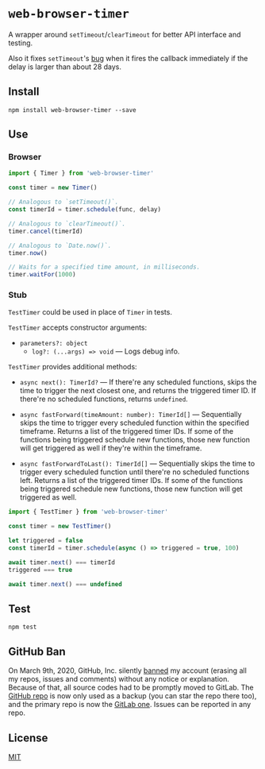 # `web-browser-timer`

A wrapper around `setTimeout`/`clearTimeout` for better API interface and testing.

Also it fixes `setTimeout`'s [bug](https://stackoverflow.com/questions/3468607/why-does-settimeout-break-for-large-millisecond-delay-values) when it fires the callback immediately if the delay is larger than about 28 days.

## Install

```
npm install web-browser-timer --save
```

## Use

### Browser

```js
import { Timer } from 'web-browser-timer'

const timer = new Timer()

// Analogous to `setTimeout()`.
const timerId = timer.schedule(func, delay)

// Analogous to `clearTimeout()`.
timer.cancel(timerId)

// Analogous to `Date.now()`.
timer.now()

// Waits for a specified time amount, in milliseconds.
timer.waitFor(1000)
```

### Stub

`TestTimer` could be used in place of `Timer` in tests.

`TestTimer` accepts constructor arguments:
* `parameters?: object`
  * `log?: (...args) => void` — Logs debug info.

`TestTimer` provides additional methods:

* `async next(): TimerId?` — If there're any scheduled functions, skips the time to trigger the next closest one, and returns the triggered timer ID. If there're no scheduled functions, returns `undefined`.

* `async fastForward(timeAmount: number): TimerId[]` — Sequentially skips the time to trigger every scheduled function within the specified timeframe. Returns a list of the triggered timer IDs. If some of the functions being triggered schedule new functions, those new function will get triggered as well if they're within the timeframe.

* `async fastForwardToLast(): TimerId[]` — Sequentially skips the time to trigger every scheduled function until there're no scheduled functions left. Returns a list of the triggered timer IDs. If some of the functions being triggered schedule new functions, those new function will get triggered as well.

```js
import { TestTimer } from 'web-browser-timer'

const timer = new TestTimer()

let triggered = false
const timerId = timer.schedule(async () => triggered = true, 100)

await timer.next() === timerId
triggered === true

await timer.next() === undefined
```

## Test

```
npm test
```

## GitHub Ban

On March 9th, 2020, GitHub, Inc. silently [banned](https://medium.com/@catamphetamine/how-github-blocked-me-and-all-my-libraries-c32c61f061d3) my account (erasing all my repos, issues and comments) without any notice or explanation. Because of that, all source codes had to be promptly moved to GitLab. The [GitHub repo](https://github.com/catamphetamine/web-browser-timer) is now only used as a backup (you can star the repo there too), and the primary repo is now the [GitLab one](https://gitlab.com/catamphetamine/web-browser-timer). Issues can be reported in any repo.

## License

[MIT](LICENSE)